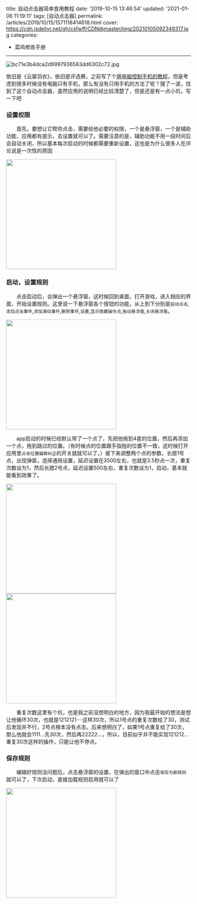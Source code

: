 title: 自动点击器简单食用教程
date: '2019-10-15 13:46:54'
updated: '2021-01-06 11:19:11'
tags: [自动点击器]
permalink: /articles/2019/10/15/1571118414618.html
cover: https://cdn.jsdelivr.net/gh/csfwff/CDN@master/img/20210105092349317.jpg
categories: 
- 菜鸡修炼手册
---
![bc71e3b4dca2d9997936563dd6302c72.jpg](https://cdn.jsdelivr.net/gh/csfwff/CDN@master/img/20210105092349317.jpg)

依旧是《云裳羽衣》，依旧是评选赛，之前写了个[用电脑控制手机的教程](https://www.sszsj.cc/articles/2019/05/13/1557755273356.html)，但是考虑到很多时候没有电脑只有手机，那么有没有只用手机的方法了呢？搜了一波，找到了这个自动点击器，虽然应用的说明已经比较清楚了，但是还是有一点小坑，写一下吧

### 设置权限

&emsp;&emsp;首先，要想让它帮你点击，需要给他必要的权限，一个是悬浮窗，一个是辅助功能，应用都有提示，去设置就可以了。需要注意的是，辅助功能不用一段时间后会自动关闭，所以基本每次启动的时候都需要重新设置，这也是为什么很多人在评论说是一次性的原因

<img src=https://cdn.jsdelivr.net/gh/csfwff/CDN@master/img/4Pf_1-c484312f.jpg style="width: 300px;"/>

### 启动，设置规则

&emsp;&emsp;点击启动后，会弹出一个悬浮窗，这时候回到桌面，打开游戏，进入相应的界面，开始设置规则。这里说一下悬浮窗各个按钮的功能，从上到下分别是`启动点击`,`添加点击事件`,`添加滑动事件`,`删除事件`,`设置`,`显示隐藏操作点`,`拖动悬浮窗`,`关闭悬浮窗`。

<img src=https://cdn.jsdelivr.net/gh/csfwff/CDN@master/img/0Zm_2-4ef55c2b.jpg style="width: 300px;" />

&emsp;&emsp;app启动的时候已经默认带了一个点了，先把他拖到4星的位置，然后再添加一个点，拖到跳过的位置。（有时候点的位置跟手指拖的位置不一致，这时候打开应用里`点击位置偏移纠正`的开关就就可以了。）接下来调整两个点的参数，长摁1号点，出现弹窗，选择通用设置，延迟设置在3500左右，也就是3.5秒点一次，重复次数设为1，然后长摁2号点，延迟设置500左右，重复次数设为1，启动，基本就能看到效果了。

<img src=https://cdn.jsdelivr.net/gh/csfwff/CDN@master/img/PZV_3-3a4d2b7a.jpg style="width: 300px;"/>

<img src=https://cdn.jsdelivr.net/gh/csfwff/CDN@master/img/aNK_4-6db1f390.jpg style="width: 300px;"/>

&emsp;&emsp;重复次数这里有个坑，也是我之前没想明白的地方，因为我最开始的想法是想让他循环30次，也就是1212121····这样30次，所以1号点的重复次数给了30，测试后发现并不行，2号点根本没有点击。后来想明白了，如果1号点重复给了30次，那么他就会1111...先30次，然后再22222...，所以，目前似乎并不能实现121212...重复30次这样的操作，只能让他不停点。

### 保存规则

&emsp;&emsp;编辑好规则没问题后，点击悬浮窗的设置，在弹出的窗口中点击`保存为新规则`就可以了，下次启动，直接加载规则启用就可以了

<img src=https://cdn.jsdelivr.net/gh/csfwff/CDN@master/img/W0R_5-a7e9dde3.jpg style="width: 300px;"/>

